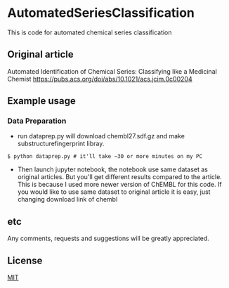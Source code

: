 # AutomatedSeriesClassification

This is code for automated chemical series classification


## Original article

Automated Identification of Chemical Series: Classifying like a Medicinal Chemist
https://pubs.acs.org/doi/abs/10.1021/acs.jcim.0c00204


## Example usage

### Data Preparation

- run dataprep.py will download chembl27.sdf.gz and make substructurefingerprint libray.

```
$ python dataprep.py # it'll take ~30 or more minutes on my PC
```

- Then launch jupyter notebook, the notebook use same dataset as original articles. But you'll get different results compared to the article. This is because I used more newer version of ChEMBL for this code. If you would like to use same dataset to original article it is easy, just changing download link of chembl


## etc

Any comments, requests and suggestions will be greatly appreciated.


## License
[MIT](https://choosealicense.com/licenses/mit/)
